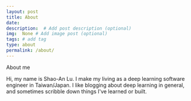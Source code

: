 ```yaml
---
layout: post
title: About
date: 
description:  # Add post description (optional)
img:  None # Add image post (optional)
tags: # add tag
type: about
permalink: /about/
---
```


About me

Hi, my name is Shao-An Lu. I make my living as a deep learning software engineer in Taiwan/Japan. I like blogging about deep learning in general, and sometimes scribble down things I've learned or built.

